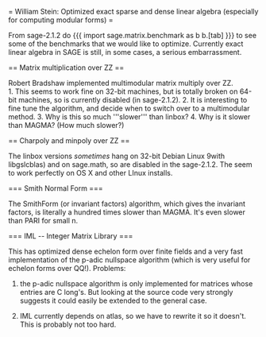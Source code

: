 =  William Stein: Optimized exact sparse and dense linear algebra (especially for computing modular forms) =

From sage-2.1.2 do 
{{{
   import sage.matrix.benchmark as b
   b.[tab]
}}}
to see some of the benchmarks that we would like to optimize.  Currently exact linear
algebra in SAGE is still, in some cases, a serious embarrassment. 

== Matrix multiplication over ZZ ==

Robert Bradshaw implemented multimodular matrix multiply over ZZ.  
    1. This seems to work fine on 32-bit machines, but is totally broken on 64-bit machines, so is currently disabled (in sage-2.1.2).
    2. It is interesting to fine tune the algorithm, and decide when to switch over to a multimodular method.
    3. Why is this so much '''slower''' than linbox? 
    4. Why is it slower than MAGMA? (How much slower?)

== Charpoly and minpoly over ZZ ==

The linbox versions *sometimes* hang on 32-bit Debian Linux 9with libgslcblas) and on sage.math, so are disabled in the sage-2.1.2.  The seem to work perfectly on OS X and other LInux installs. 

=== Smith Normal Form ===

The SmithForm (or invariant factors) algorithm, which gives the invariant factors, is literally a hundred times slower than MAGMA. 
It's even slower than PARI for small n.

=== IML -- Integer Matrix Library ===

This has optimized dense echelon form over finite fields and a very fast implementation of the p-adic nullspace algorithm (which is very useful for echelon forms over QQ!).  Problems:

   1. the p-adic nullspace algorithm is only implemented for matrices whose entries are C long's.  But looking at the source code very strongly suggests it could easily be extended to the general case.

   2. IML currently depends on atlas, so we have to rewrite it so it doesn't.  This is probably not too hard. 
